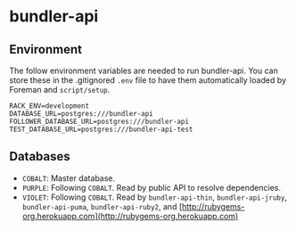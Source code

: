 bundler-api
===========

Environment
-----------

The follow environment variables are needed to run bundler-api. You can store
these in the .gitignored `.env` file to have them automatically loaded by
Foreman and `script/setup`.

    RACK_ENV=development
    DATABASE_URL=postgres:///bundler-api
    FOLLOWER_DATABASE_URL=postgres:///bundler-api
    TEST_DATABASE_URL=postgres:///bundler-api-test


Databases
---------

  - `COBALT`: Master database.
  - `PURPLE`: Following `COBALT`. Read by public API to resolve dependencies.
  - `VIOLET`: Following `COBALT`. Read by `bundler-api-thin`,
    `bundler-api-jruby`, `bundler-api-puma`, `bundler-api-ruby2`, and
    [http://rubygems-org.herokuapp.com](http://rubygems-org.herokuapp.com)
